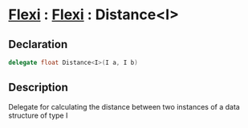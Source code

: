 # [Flexi](../Docs.md) : [Flexi](Flexi.md) : Distance\<I>

## Declaration
```cs
delegate float Distance<I>(I a, I b)
```

## Description
Delegate for calculating the distance between two instances of a data structure of type I
